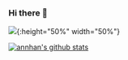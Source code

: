 ### Hi there 👋
![](https://upload.wikimedia.org/wikipedia/commons/thumb/3/38/Baonam.jpg/505px-Baonam.jpg){:height="50%" width="50%"}

[![annhan's github stats](https://github-readme-stats.vercel.app/api?username=annhan)](https://github.com/annhan)
